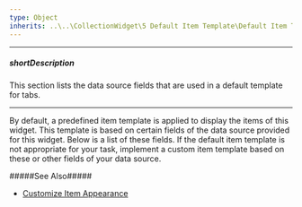 ```yaml
---
type: Object
inherits: ..\..\CollectionWidget\5 Default Item Template\Default Item Template.md
---
```

---
##### shortDescription
This section lists the data source fields that are used in a default template for tabs.

---
By default, a predefined item template is applied to display the items of this widget. This template is based on certain fields of the data source provided for this widget. Below is a list of these fields. If the default item template is not appropriate for your task, implement a custom item template based on these or other fields of your data source. 

#####See Also#####
- [Customize Item Appearance](/concepts/05%20Widgets/Tabs/05%20Customize%20Item%20Appearance.md '/Documentation/Guide/Widgets/Tabs/Customize_Item_Appearance/')
